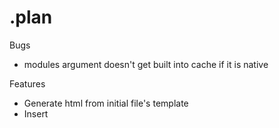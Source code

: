 .plan
=====

Bugs

- modules argument doesn't get built into cache if it is native

Features

- Generate html from initial file's template
- Insert <script>
- Fix nodejs compatability issues when it the above doesn't compile

